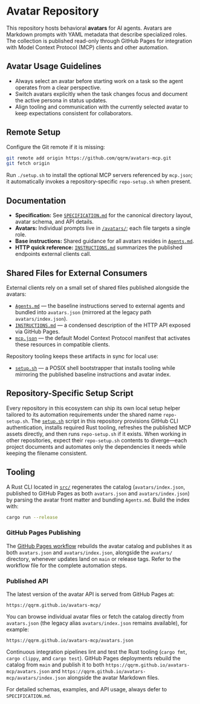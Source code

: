 # Avatar Repository

This repository hosts behavioral **avatars** for AI agents. Avatars are Markdown prompts with YAML metadata that describe specialized roles. The collection is published read-only through GitHub Pages for integration with Model Context Protocol (MCP) clients and other automation.

## Avatar Usage Guidelines

- Always select an avatar before starting work on a task so the agent operates from a clear perspective.
- Switch avatars explicitly when the task changes focus and document the active persona in status updates.
- Align tooling and communication with the currently selected avatar to keep expectations consistent for collaborators.

## Remote Setup

Configure the Git remote if it is missing:

```bash
git remote add origin https://github.com/qqrm/avatars-mcp.git
git fetch origin
```

Run `./setup.sh` to install the optional MCP servers referenced by `mcp.json`; it automatically invokes a repository-specific `repo-setup.sh` when present.

## Documentation

- **Specification:** See [`SPECIFICATION.md`](SPECIFICATION.md) for the canonical directory layout, avatar schema, and API details.
- **Avatars:** Individual prompts live in [`/avatars/`](avatars/); each file targets a single role.
- **Base instructions:** Shared guidance for all avatars resides in [`Agents.md`](Agents.md).
- **HTTP quick reference:** [`INSTRUCTIONS.md`](INSTRUCTIONS.md) summarizes the published endpoints external clients call.

## Shared Files for External Consumers

External clients rely on a small set of shared files published alongside the avatars:

- [`Agents.md`](Agents.md) — the baseline instructions served to external agents and bundled into `avatars.json` (mirrored at the legacy path `avatars/index.json`).
- [`INSTRUCTIONS.md`](INSTRUCTIONS.md) — a condensed description of the HTTP API exposed via GitHub Pages.
- [`mcp.json`](mcp.json) — the default Model Context Protocol manifest that activates these resources in compatible clients.

Repository tooling keeps these artifacts in sync for local use:

- [`setup.sh`](setup.sh) — a POSIX shell bootstrapper that installs tooling while mirroring the published baseline instructions and avatar index.

## Repository-Specific Setup Script

Every repository in this ecosystem can ship its own local setup helper tailored to its automation requirements under the shared
name `repo-setup.sh`. The [`setup.sh`](setup.sh) script in this repository provisions GitHub CLI authentication,
installs required Rust tooling, refreshes the published MCP assets directly, and then runs `repo-setup.sh`
if it exists. When working in other repositories, expect their `repo-setup.sh` contents to diverge—each project documents and
automates only the dependencies it needs while keeping the filename consistent.

## Tooling

A Rust CLI located in [`src/`](src) regenerates the catalog (`avatars/index.json`, published to GitHub Pages as both `avatars.json` and `avatars/index.json`) by parsing the avatar front matter and bundling `Agents.md`. Build the index with:

```bash
cargo run --release
```
### GitHub Pages Publishing

The [GitHub Pages workflow](.github/workflows/pages.yml) rebuilds the avatar catalog and publishes it as both `avatars.json` and `avatars/index.json`, alongside the `avatars/` directory, whenever updates land on `main` or release tags. Refer to the workflow file for the complete automation steps.

### Published API

The latest version of the avatar API is served from GitHub Pages at:

```text
https://qqrm.github.io/avatars-mcp/
```

You can browse individual avatar files or fetch the catalog directly from `avatars.json` (the legacy alias `avatars/index.json` remains available), for example:

```text
https://qqrm.github.io/avatars-mcp/avatars.json
```

Continuous integration pipelines lint and test the Rust tooling (`cargo fmt`, `cargo clippy`, and `cargo test`). GitHub Pages deployments rebuild the catalog from `main` and publish it to both `https://qqrm.github.io/avatars-mcp/avatars.json` and `https://qqrm.github.io/avatars-mcp/avatars/index.json` alongside the avatar Markdown files.

For detailed schemas, examples, and API usage, always defer to `SPECIFICATION.md`.
